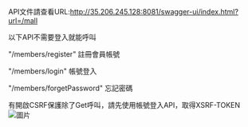 API文件請查看URL:http://35.206.245.128:8081/swagger-ui/index.html?url=/mall

以下API不需要登入就能呼叫

"/members/register"       註冊會員帳號

"/members/login"          帳號登入

"/members/forgetPassword" 忘記密碼

有開啟CSRF保護除了Get呼叫，請先使用帳號登入API，取得XSRF-TOKEN
![圖片](https://github.com/Hugo-Fan/Hugodemo-mall/assets/163747982/8bcc5099-d3cc-4edd-9a12-5c2cc523cd86)

